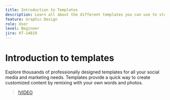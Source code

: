 ```yaml
---
title: Introduction to Templates
description: Learn all about the different templates you can use to start your projects
feature: Graphic Design
role: User
level: Beginner
jira: KT-14819
---
```

# Introduction to templates

Explore thousands of professionally designed templates for all your social media and marketing needs. Templates provide a quick way to create customized content by remixing with your own words and photos.

>[!VIDEO](https://video.tv.adobe.com/v/3426927?quality=12&learn=on&hidetitle=true)
